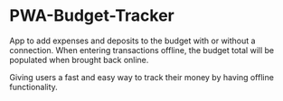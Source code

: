 # PWA-Budget-Tracker
App to add expenses and deposits to the budget with or without a connection. When entering transactions offline, the budget total will be populated when brought back online.

Giving users a fast and easy way to track their money by having offline functionality.
